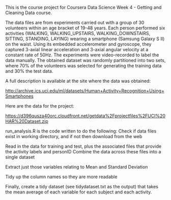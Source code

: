 This is the course project for Coursera Data Science Week 4 - Getting and Cleaning Data course.

The data files are from  experiments carried out with a group of 30 volunteers within an age bracket of 19-48 years. Each person performed six activities (WALKING, WALKING_UPSTAIRS, WALKING_DOWNSTAIRS, SITTING, STANDING, LAYING) wearing a smartphone (Samsung Galaxy S II) on the waist. Using its embedded accelerometer and gyroscope, they captured 3-axial linear acceleration and 3-axial angular velocity at a constant rate of 50Hz. The experiments were video-recorded to label the data manually. The obtained dataset was randomly partitioned into two sets, where 70% of the volunteers was selected for generating the training data and 30% the test data. 

A full description is available at the site where the data was obtained:

http://archive.ics.uci.edu/ml/datasets/Human+Activity+Recognition+Using+Smartphones

Here are the data for the project:

https://d396qusza40orc.cloudfront.net/getdata%2Fprojectfiles%2FUCI%20HAR%20Dataset.zip

run_analysis.R is the code written to do the following:
Check if data files exist in working directory, and if not then download from the web

Read in the data for training and test, plus the associated files that provide the activity labels and personID
Combine the data across these files into a single dataset

Extract just those variables relating to Mean and Standard Deviation

Tidy up the column names so they are more readable

Finally, create a tidy dataset (see tidydataset.txt as the output) that takes the mean average of each variable for each subject and each activity.

